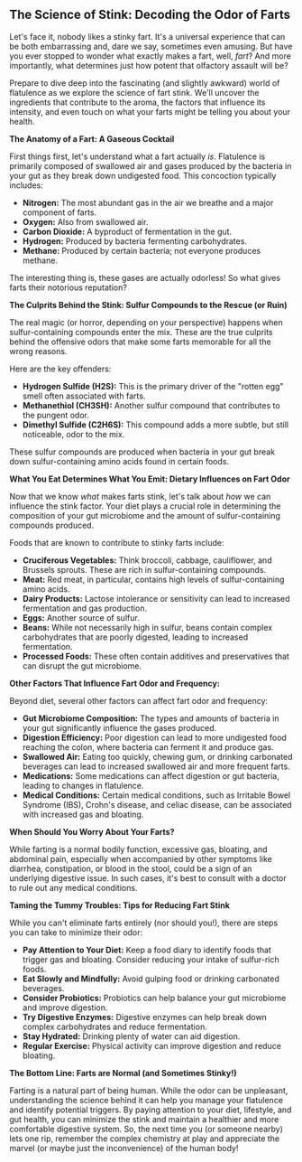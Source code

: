 ## The Science of Stink: Decoding the Odor of Farts

Let's face it, nobody likes a stinky fart. It's a universal experience that can be both embarrassing and, dare we say, sometimes even amusing. But have you ever stopped to wonder what exactly makes a fart, well, *fart*? And more importantly, what determines just how potent that olfactory assault will be?

Prepare to dive deep into the fascinating (and slightly awkward) world of flatulence as we explore the science of fart stink. We'll uncover the ingredients that contribute to the aroma, the factors that influence its intensity, and even touch on what your farts might be telling you about your health.

**The Anatomy of a Fart: A Gaseous Cocktail**

First things first, let's understand what a fart actually *is*. Flatulence is primarily composed of swallowed air and gases produced by the bacteria in your gut as they break down undigested food. This concoction typically includes:

*   **Nitrogen:** The most abundant gas in the air we breathe and a major component of farts.
*   **Oxygen:** Also from swallowed air.
*   **Carbon Dioxide:** A byproduct of fermentation in the gut.
*   **Hydrogen:** Produced by bacteria fermenting carbohydrates.
*   **Methane:** Produced by certain bacteria; not everyone produces methane.

The interesting thing is, these gases are actually odorless! So what gives farts their notorious reputation?

**The Culprits Behind the Stink: Sulfur Compounds to the Rescue (or Ruin)**

The real magic (or horror, depending on your perspective) happens when sulfur-containing compounds enter the mix. These are the true culprits behind the offensive odors that make some farts memorable for all the wrong reasons.

Here are the key offenders:

*   **Hydrogen Sulfide (H2S):** This is the primary driver of the "rotten egg" smell often associated with farts.
*   **Methanethiol (CH3SH):** Another sulfur compound that contributes to the pungent odor.
*   **Dimethyl Sulfide (C2H6S):** This compound adds a more subtle, but still noticeable, odor to the mix.

These sulfur compounds are produced when bacteria in your gut break down sulfur-containing amino acids found in certain foods.

**What You Eat Determines What You Emit: Dietary Influences on Fart Odor**

Now that we know *what* makes farts stink, let's talk about *how* we can influence the stink factor. Your diet plays a crucial role in determining the composition of your gut microbiome and the amount of sulfur-containing compounds produced.

Foods that are known to contribute to stinky farts include:

*   **Cruciferous Vegetables:** Think broccoli, cabbage, cauliflower, and Brussels sprouts. These are rich in sulfur-containing compounds.
*   **Meat:** Red meat, in particular, contains high levels of sulfur-containing amino acids.
*   **Dairy Products:** Lactose intolerance or sensitivity can lead to increased fermentation and gas production.
*   **Eggs:** Another source of sulfur.
*   **Beans:** While not necessarily high in sulfur, beans contain complex carbohydrates that are poorly digested, leading to increased fermentation.
*   **Processed Foods:** These often contain additives and preservatives that can disrupt the gut microbiome.

**Other Factors That Influence Fart Odor and Frequency:**

Beyond diet, several other factors can affect fart odor and frequency:

*   **Gut Microbiome Composition:** The types and amounts of bacteria in your gut significantly influence the gases produced.
*   **Digestion Efficiency:** Poor digestion can lead to more undigested food reaching the colon, where bacteria can ferment it and produce gas.
*   **Swallowed Air:** Eating too quickly, chewing gum, or drinking carbonated beverages can lead to increased swallowed air and more frequent farts.
*   **Medications:** Some medications can affect digestion or gut bacteria, leading to changes in flatulence.
*   **Medical Conditions:** Certain medical conditions, such as Irritable Bowel Syndrome (IBS), Crohn's disease, and celiac disease, can be associated with increased gas and bloating.

**When Should You Worry About Your Farts?**

While farting is a normal bodily function, excessive gas, bloating, and abdominal pain, especially when accompanied by other symptoms like diarrhea, constipation, or blood in the stool, could be a sign of an underlying digestive issue. In such cases, it's best to consult with a doctor to rule out any medical conditions.

**Taming the Tummy Troubles: Tips for Reducing Fart Stink**

While you can't eliminate farts entirely (nor should you!), there are steps you can take to minimize their odor:

*   **Pay Attention to Your Diet:** Keep a food diary to identify foods that trigger gas and bloating. Consider reducing your intake of sulfur-rich foods.
*   **Eat Slowly and Mindfully:** Avoid gulping food or drinking carbonated beverages.
*   **Consider Probiotics:** Probiotics can help balance your gut microbiome and improve digestion.
*   **Try Digestive Enzymes:** Digestive enzymes can help break down complex carbohydrates and reduce fermentation.
*   **Stay Hydrated:** Drinking plenty of water can aid digestion.
*   **Regular Exercise:** Physical activity can improve digestion and reduce bloating.

**The Bottom Line: Farts are Normal (and Sometimes Stinky!)**

Farting is a natural part of being human. While the odor can be unpleasant, understanding the science behind it can help you manage your flatulence and identify potential triggers. By paying attention to your diet, lifestyle, and gut health, you can minimize the stink and maintain a healthier and more comfortable digestive system. So, the next time you (or someone nearby) lets one rip, remember the complex chemistry at play and appreciate the marvel (or maybe just the inconvenience) of the human body!
